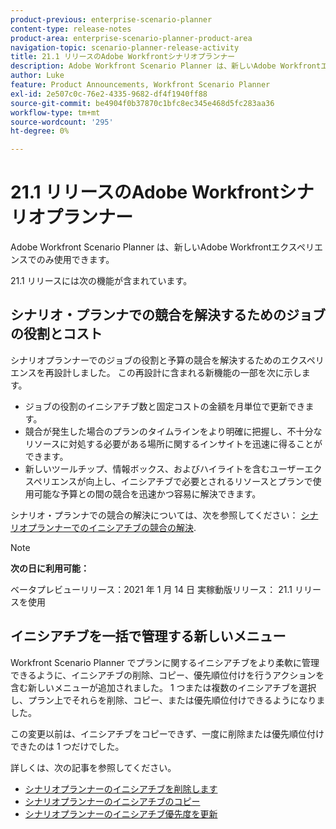 ```yaml
---
product-previous: enterprise-scenario-planner
content-type: release-notes
product-area: enterprise-scenario-planner-product-area
navigation-topic: scenario-planner-release-activity
title: 21.1 リリースのAdobe Workfrontシナリオプランナー
description: Adobe Workfront Scenario Planner は、新しいAdobe Workfrontエクスペリエンスでのみ使用できます。
author: Luke
feature: Product Announcements, Workfront Scenario Planner
exl-id: 2e507c0c-76e2-4335-9682-df4f1940ff88
source-git-commit: be4904f0b37870c1bfc8ec345e468d5fc283aa36
workflow-type: tm+mt
source-wordcount: '295'
ht-degree: 0%

---
```


# 21.1 リリースのAdobe Workfrontシナリオプランナー

Adobe Workfront Scenario Planner は、新しいAdobe Workfrontエクスペリエンスでのみ使用できます。

21.1 リリースには次の機能が含まれています。

## シナリオ・プランナでの競合を解決するためのジョブの役割とコスト

シナリオプランナーでのジョブの役割と予算の競合を解決するためのエクスペリエンスを再設計しました。 この再設計に含まれる新機能の一部を次に示します。

* ジョブの役割のイニシアチブ数と固定コストの金額を月単位で更新できます。
* 競合が発生した場合のプランのタイムラインをより明確に把握し、不十分なリソースに対処する必要がある場所に関するインサイトを迅速に得ることができます。
* 新しいツールチップ、情報ボックス、およびハイライトを含むユーザーエクスペリエンスが向上し、イニシアチブで必要とされるリソースとプランで使用可能な予算との間の競合を迅速かつ容易に解決できます。

シナリオ・プランナでの競合の解決については、次を参照してください： [シナリオプランナーでのイニシアチブの競合の解決](../../../scenario-planner/resolve-conflicts-in-sp.md).

>[!NOTE]
>
>**次の日に利用可能：**
>
>ベータプレビューリリース：2021 年 1 月 14 日
実稼動版リリース： 21.1 リリースを使用

## イニシアチブを一括で管理する新しいメニュー

Workfront Scenario Planner でプランに関するイニシアチブをより柔軟に管理できるように、イニシアチブの削除、コピー、優先順位付けを行うアクションを含む新しいメニューが追加されました。 1 つまたは複数のイニシアチブを選択し、プラン上でそれらを削除、コピー、または優先順位付けできるようになりました。

この変更以前は、イニシアチブをコピーできず、一度に削除または優先順位付けできたのは 1 つだけでした。

詳しくは、次の記事を参照してください。

* [シナリオプランナーのイニシアチブを削除します](../../../scenario-planner/delete-initiatives.md)
* [シナリオプランナーのイニシアチブのコピー](../../../scenario-planner/copy-initiatives.md)
* [シナリオプランナーのイニシアチブ優先度を更新](../../../scenario-planner/prioritize-initiatives.md)

